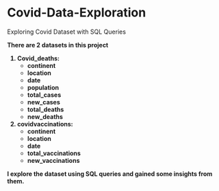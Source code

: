 # Covid-Data-Exploration
Exploring Covid Dataset with SQL Queries <b>
<b>
  
There are 2 datasets in this project 
1. Covid_deaths:
    - continent
    - location 
    - date 
    - population
    - total_cases
    - new_cases
    - total_deaths 
    - new_deaths
2. covidvaccinations:
    - continent
    - location
    - date
    - total_vaccinations
    - new_vaccinations 
<b>
<b>
I explore the dataset using SQL queries and gained some insights from them. 
  
